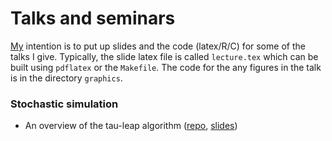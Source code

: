 Talks and seminars
==================

[My](https://www.mas.ncl.ac.uk/~ncsg3/) intention is to put up slides and the code (latex/R/C) for some of the talks I give. Typically, the slide latex file is called `lecture.tex` which can be built using `pdflatex` or the `Makefile`. The code for the any figures in the talk is in the directory `graphics`.

### Stochastic simulation

 * An overview of the tau-leap algorithm ([repo](https://github.com/csgillespie/talks/tree/master/tau-leap), 
 [slides](https://github.com/csgillespie/talks/blob/master/tau-leap/lecture.pdf?raw=true))

